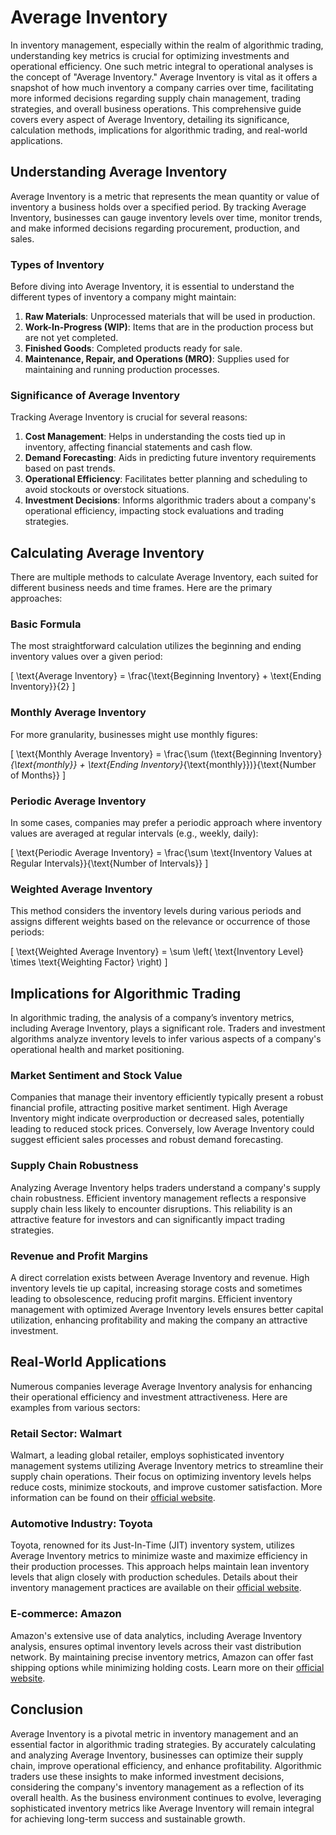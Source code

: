 # Average Inventory

In inventory management, especially within the realm of algorithmic trading, understanding key metrics is crucial for optimizing investments and operational efficiency. One such metric integral to operational analyses is the concept of "Average Inventory." Average Inventory is vital as it offers a snapshot of how much inventory a company carries over time, facilitating more informed decisions regarding supply chain management, trading strategies, and overall business operations. This comprehensive guide covers every aspect of Average Inventory, detailing its significance, calculation methods, implications for algorithmic trading, and real-world applications.

## Understanding Average Inventory

Average Inventory is a metric that represents the mean quantity or value of inventory a business holds over a specified period. By tracking Average Inventory, businesses can gauge inventory levels over time, monitor trends, and make informed decisions regarding procurement, production, and sales.

### Types of Inventory

Before diving into Average Inventory, it is essential to understand the different types of inventory a company might maintain:

1. **Raw Materials**: Unprocessed materials that will be used in production.
2. **Work-In-Progress (WIP)**: Items that are in the production process but are not yet completed.
3. **Finished Goods**: Completed products ready for sale.
4. **Maintenance, Repair, and Operations (MRO)**: Supplies used for maintaining and running production processes.

### Significance of Average Inventory

Tracking Average Inventory is crucial for several reasons:

1. **Cost Management**: Helps in understanding the costs tied up in inventory, affecting financial statements and cash flow.
2. **Demand Forecasting**: Aids in predicting future inventory requirements based on past trends.
3. **Operational Efficiency**: Facilitates better planning and scheduling to avoid stockouts or overstock situations.
4. **Investment Decisions**: Informs algorithmic traders about a company's operational efficiency, impacting stock evaluations and trading strategies.

## Calculating Average Inventory

There are multiple methods to calculate Average Inventory, each suited for different business needs and time frames. Here are the primary approaches:

### Basic Formula

The most straightforward calculation utilizes the beginning and ending inventory values over a given period:

\[ 
\text{Average Inventory} = \frac{\text{Beginning Inventory} + \text{Ending Inventory}}{2}
\]

### Monthly Average Inventory

For more granularity, businesses might use monthly figures:

\[ 
\text{Monthly Average Inventory} = \frac{\sum (\text{Beginning Inventory}_{\text{monthly}} + \text{Ending Inventory}_{\text{monthly}})}{\text{Number of Months}}
\]

### Periodic Average Inventory

In some cases, companies may prefer a periodic approach where inventory values are averaged at regular intervals (e.g., weekly, daily):

\[ 
\text{Periodic Average Inventory} = \frac{\sum \text{Inventory Values at Regular Intervals}}{\text{Number of Intervals}}
\]

### Weighted Average Inventory

This method considers the inventory levels during various periods and assigns different weights based on the relevance or occurrence of those periods:

\[ 
\text{Weighted Average Inventory} = \sum \left( \text{Inventory Level} \times \text{Weighting Factor} \right)
\]

## Implications for Algorithmic Trading

In algorithmic trading, the analysis of a company’s inventory metrics, including Average Inventory, plays a significant role. Traders and investment algorithms analyze inventory levels to infer various aspects of a company's operational health and market positioning.

### Market Sentiment and Stock Value

Companies that manage their inventory efficiently typically present a robust financial profile, attracting positive market sentiment. High Average Inventory might indicate overproduction or decreased sales, potentially leading to reduced stock prices. Conversely, low Average Inventory could suggest efficient sales processes and robust demand forecasting.

### Supply Chain Robustness

Analyzing Average Inventory helps traders understand a company's supply chain robustness. Efficient inventory management reflects a responsive supply chain less likely to encounter disruptions. This reliability is an attractive feature for investors and can significantly impact trading strategies.

### Revenue and Profit Margins

A direct correlation exists between Average Inventory and revenue. High inventory levels tie up capital, increasing storage costs and sometimes leading to obsolescence, reducing profit margins. Efficient inventory management with optimized Average Inventory levels ensures better capital utilization, enhancing profitability and making the company an attractive investment.

## Real-World Applications

Numerous companies leverage Average Inventory analysis for enhancing their operational efficiency and investment attractiveness. Here are examples from various sectors:

### Retail Sector: Walmart

Walmart, a leading global retailer, employs sophisticated inventory management systems utilizing Average Inventory metrics to streamline their supply chain operations. Their focus on optimizing inventory levels helps reduce costs, minimize stockouts, and improve customer satisfaction. More information can be found on their [official website](https://www.walmart.com).

### Automotive Industry: Toyota

Toyota, renowned for its Just-In-Time (JIT) inventory system, utilizes Average Inventory metrics to minimize waste and maximize efficiency in their production processes. This approach helps maintain lean inventory levels that align closely with production schedules. Details about their inventory management practices are available on their [official website](https://www.toyota.com).

### E-commerce: Amazon

Amazon's extensive use of data analytics, including Average Inventory analysis, ensures optimal inventory levels across their vast distribution network. By maintaining precise inventory metrics, Amazon can offer fast shipping options while minimizing holding costs. Learn more on their [official website](https://www.amazon.com).

## Conclusion

Average Inventory is a pivotal metric in inventory management and an essential factor in algorithmic trading strategies. By accurately calculating and analyzing Average Inventory, businesses can optimize their supply chain, improve operational efficiency, and enhance profitability. Algorithmic traders use these insights to make informed investment decisions, considering the company's inventory management as a reflection of its overall health. As the business environment continues to evolve, leveraging sophisticated inventory metrics like Average Inventory will remain integral for achieving long-term success and sustainable growth.